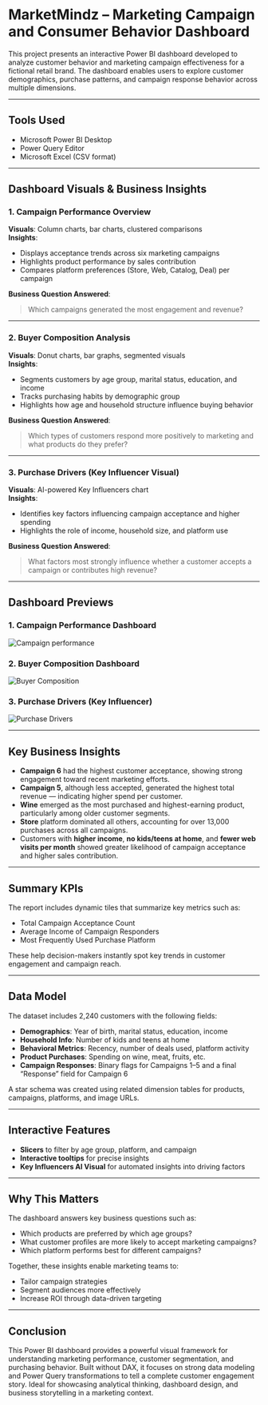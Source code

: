 # MarketMindz – Marketing Campaign and Consumer Behavior Dashboard

This project presents an interactive Power BI dashboard developed to analyze customer behavior and marketing campaign effectiveness for a fictional retail brand. The dashboard enables users to explore customer demographics, purchase patterns, and campaign response behavior across multiple dimensions.

---

## Tools Used
- Microsoft Power BI Desktop
- Power Query Editor
- Microsoft Excel (CSV format)

---

## Dashboard Visuals & Business Insights

### 1. Campaign Performance Overview
 **Visuals**: Column charts, bar charts, clustered comparisons  
 **Insights**:
- Displays acceptance trends across six marketing campaigns
- Highlights product performance by sales contribution
- Compares platform preferences (Store, Web, Catalog, Deal) per campaign

**Business Question Answered**:
> Which campaigns generated the most engagement and revenue?

---

### 2. Buyer Composition Analysis
 **Visuals**: Donut charts, bar graphs, segmented visuals  
 **Insights**:
- Segments customers by age group, marital status, education, and income
- Tracks purchasing habits by demographic group
- Highlights how age and household structure influence buying behavior

**Business Question Answered**:
> Which types of customers respond more positively to marketing and what products do they prefer?

---

### 3. Purchase Drivers (Key Influencer Visual)
 **Visuals**: AI-powered Key Influencers chart  
 **Insights**:
- Identifies key factors influencing campaign acceptance and higher spending
- Highlights the role of income, household size, and platform use

**Business Question Answered**:
> What factors most strongly influence whether a customer accepts a campaign or contributes high revenue?

---

##  Dashboard Previews

### 1. Campaign Performance Dashboard

![Campaign performance](https://github.com/user-attachments/assets/e3146c18-e98f-4d8f-b969-151861dde1e9)


### 2. Buyer Composition Dashboard

![Buyer Composition](https://github.com/user-attachments/assets/4a81cdf4-8437-41db-b065-03b5622a6896)


### 3. Purchase Drivers (Key Influencer)

![Purchase Drivers](https://github.com/user-attachments/assets/77ae75e6-1f15-4289-a4cc-6a756282380d)


---

##  Key Business Insights

- **Campaign 6** had the highest customer acceptance, showing strong engagement toward recent marketing efforts.
- **Campaign 5**, although less accepted, generated the highest total revenue — indicating higher spend per customer.
- **Wine** emerged as the most purchased and highest-earning product, particularly among older customer segments.
- **Store** platform dominated all others, accounting for over 13,000 purchases across all campaigns.
- Customers with **higher income**, **no kids/teens at home**, and **fewer web visits per month** showed greater likelihood of campaign acceptance and higher sales contribution.

---

## Summary KPIs
The report includes dynamic tiles that summarize key metrics such as:
- Total Campaign Acceptance Count
- Average Income of Campaign Responders
- Most Frequently Used Purchase Platform

These help decision-makers instantly spot key trends in customer engagement and campaign reach.

---

## Data Model
The dataset includes 2,240 customers with the following fields:
- **Demographics**: Year of birth, marital status, education, income
- **Household Info**: Number of kids and teens at home
- **Behavioral Metrics**: Recency, number of deals used, platform activity
- **Product Purchases**: Spending on wine, meat, fruits, etc.
- **Campaign Responses**: Binary flags for Campaigns 1–5 and a final “Response” field for Campaign 6

A star schema was created using related dimension tables for products, campaigns, platforms, and image URLs.

---

## Interactive Features
- **Slicers** to filter by age group, platform, and campaign
- **Interactive tooltips** for precise insights
- **Key Influencers AI Visual** for automated insights into driving factors

---

## Why This Matters
The dashboard answers key business questions such as:
- Which products are preferred by which age groups?
- What customer profiles are more likely to accept marketing campaigns?
- Which platform performs best for different campaigns?

Together, these insights enable marketing teams to:
- Tailor campaign strategies
- Segment audiences more effectively
- Increase ROI through data-driven targeting

---

## Conclusion
This Power BI dashboard provides a powerful visual framework for understanding marketing performance, customer segmentation, and purchasing behavior. Built without DAX, it focuses on strong data modeling and Power Query transformations to tell a complete customer engagement story. Ideal for showcasing analytical thinking, dashboard design, and business storytelling in a marketing context.
